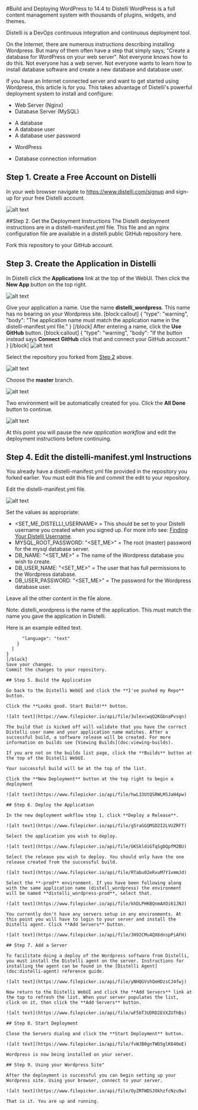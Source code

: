 #Build and Deploying WordPress to 14.4 to Distelli
WordPress is a full content management system with thousands of plugins, widgets, and themes.

Distelli is a DevOps continuous integration and continuous deployment tool.

On the Internet, there are numerous instructions describing installing Wordpress. But many of them often have a step that simply says; "Create a database for WordPress on your web server". Not everyone knows how to do this. Not everyone has a web server. Not everyone wants to learn how to install database software and create a new database and database user.

If you have an Internet connected server and want to get started using Wordpress, this article is for you. This takes advantage of Distelli's powerful deployment system to install and configure:
* Web Server (Nginx)
* Database Server (MySQL)
 - A database
 - A database user
 - A database user password
* WordPress
 - Database connection information
## Step 1. Create a Free Account on Distelli
In your web browser navigate to <a href="https://www.distelli.com/signup" target="_blank">https://www.distelli.com/signup</a> and sign-up for your free Distelli account.

![alt text](https://www.filepicker.io/api/file/G44t2S9LRUirfTpuiTtA)

##Step 2. Get the Deployment Instructions
The Distelli deployment instructions are in a distelli-manifest.yml file.  This file and an nginx configuration file are available in a distelli public GitHub repository here.

Fork this repository to your GitHub account.

## Step 3. Create the Application in Distelli
In Distelli click the **Applications** link at the top of the WebUI. Then click the **New App** button on the top right.

![alt text](https://www.filepicker.io/api/file/o2KKinKSNyP4xLyZi9AG)

Give your application a name. Use the name **distelli_wordpress**. This name has no bearing on your Wordpress site.
[block:callout]
{
  "type": "warning",
  "body": "The application name must match the application name in the distelli-manifest.yml file."
}
[/block]
After entering a name, click the **Use GitHub** button.
[block:callout]
{
  "type": "warning",
  "body": "If the button instead says **Connect GitHub** click that and connect your GitHub account."
}
[/block]
![alt text](https://www.filepicker.io/api/file/0ulLJit6TX63o3mJOAiM)

Select the repository you forked from [Step 2](#step-2-get-the-deployment-instructions) above.

![alt text](https://www.filepicker.io/api/file/oHaOt0BQQHi9azS99ilW)

Choose the **master** branch.

![alt text](https://www.filepicker.io/api/file/2h7kiV2TpK1CA7JfFGWq)

Two environment will be automatically created for you. Click the **All Done** button to continue.

![alt text](https://www.filepicker.io/api/file/XQjPWM7QbQbg13HC5aDQ)

At this point you will pause the *new application workflow* and edit the deployment instructions before continuing.

## Step 4. Edit the distelli-manifest.yml Instructions

You already have a distelli-manifest.yml file provided in the repository you forked earlier. You must edit this file and commit the edit to your repository.

Edit the distelli-manifest.yml file.

![alt text](https://www.filepicker.io/api/file/2Ow5jhi0RJWlZ4rCmm5O)

Set the values as appropriate:
* <SET_ME_DISTELLI_USERNAME> = This should be set to your Distelli username you created when you signed up. For more info see: [Finding Your Distelli Username](doc:finding-your-distelli-username).
* MYSQL_ROOT_PASSWORD: "<SET_ME>" = The root (master) password for the mysql database server.
* DB_NAME: "<SET_ME>" = The name of the Wordpress database you wish to create.
* DB_USER_NAME: "<SET_ME>" = The user that has full permissions to the Wordpress database.
* DB_USER_PASSWORD: "<SET_ME>" = The password for the Wordpress database user.

Leave all the other content in the file alone.

Note: distelli_wordpress is the name of the application. This must match the name you gave the application in Distelli.

Here is an example edited text.

```johndoe/distelli_wordpress:\n      \n  Env:\n    # Set the variables below\n    - MYSQL_ROOT_PASSWORD: \"pa55w0rd\"\n    - DB_NAME: \"wordpress_db\"\n    - DB_USER_NAME: \"wordpress_user\"\n    - DB_USER_PASSWORD: \"wordpress_user_password\"\n",
      "language": "text"
    }
  ]
}
[/block]
Save your changes.
Commit the changes to your repository.

## Step 5. Build the Application

Go back to the Distelli WebUI and click the **I've pushed my Repo** button.

Click the **Looks good. Start Build!** button.

![alt text](https://www.filepicker.io/api/file/3ulexcwqQ2KGbnaPvsqn)

The build that is kicked off will validate that you have the correct Distelli user name and your application name matches. After a successful build, a software release will be created. For more information on builds see [Viewing Builds](doc:viewing-builds).

If you are not on the builds list page, click the **Builds** button at the top of the Distelli WebUI.

Your successful build will be at the top of the list. 

Click the **New Deployment** button at the top right to begin a deployment

![alt text](https://www.filepicker.io/api/file/hwL33UtQSRWLMSJaH4pw)

## Step 6. Deploy the Application

In the new deployment wokflow step 1, click **Deploy a Release**.

![alt text](https://www.filepicker.io/api/file/g5raGGQMSD2I2LVUZRFT)

Select the application you wish to deploy. 

![alt text](https://www.filepicker.io/api/file/GKSkldiGTqSgDQpfM2BU)

Select the release you wish to deploy. You should only have the one release created from the successful build.

![alt text](https://www.filepicker.io/api/file/RTabu02eRxuM7Y1vmmJd)

Select the **-prod** environment. If you have been following along with the same application name (distell_wordpress) the environment will be named **distelli_wordpress-prod**, select that.

![alt text](https://www.filepicker.io/api/file/khDLPHKBQnmAXOi61JNJ)

You currently don't have any servers setup in any environments. At this point you will have to login to your server and install the Distelli agent. Click **Add Servers** button.

![alt text](https://www.filepicker.io/api/file/JH92CMu4QX6dnspPiAFH)

## Step 7. Add a Server

To facilitate doing a deploy of the Wordpress software from Distelli, you must install the Distelli agent on the server. Instructions for installing the agent can be found in the [Distelli Agent](doc:distelli-agent) reference guide. 

![alt text](https://www.filepicker.io/api/file/yNHQGVshQeHDzsCJ4fwj)

Now return to the Distelli WebUI and click the **Add Servers** link at the top to refresh the list. When your server populates the list, click on it, then click the **Add Servers** button.

![alt text](https://www.filepicker.io/api/file/wF5bT3UDRD2EVXZUThBs)

## Step 8. Start Deployment

Close the Servers dialog and click the **Start Deployment** button.

![alt text](https://www.filepicker.io/api/file/fvWJB0gnTWO5glK640eE)

Wordpress is now being installed on your server.

## Step 9. Using your Wordpress Site"

After the deployment is successful you can begin setting up your Wordpress site. Using your browser, connect to your server.

![alt text](https://www.filepicker.io/api/file/OyZRTWDSJOkhzfcNzu9w)

That is it. You are up and running.
